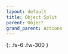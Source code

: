 ```yaml
---
layout: default
title: Object Split
parent: Object
grand_parent: Actions
---
```

{: .fs-6 .fw-300 }

